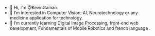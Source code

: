 - 👋 Hi, I’m @KevinGaman.
- 👀 I’m interested in Computer Vision, AI, Neurotechnology or any medicine application for technology.
- 🌱 I’m currently learning Digital Image Processing, front-end web development, Fundamentals of Mobile Robotics and french language .

<!--- 
- 📫 Reach me on my email kevinpizarroaguirre@gmail.com
- 💞️ I’m looking to collaborate on 
--->


<!---
KevinGaman/KevinGaman is a ✨ special ✨ repository because its `README.md` (this file) appears on your GitHub profile.
You can click the Preview link to take a look at your changes.
--->
